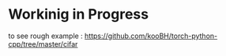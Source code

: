 # Workinig in Progress  
to see rough example : https://github.com/kooBH/torch-python-cpp/tree/master/cifar    